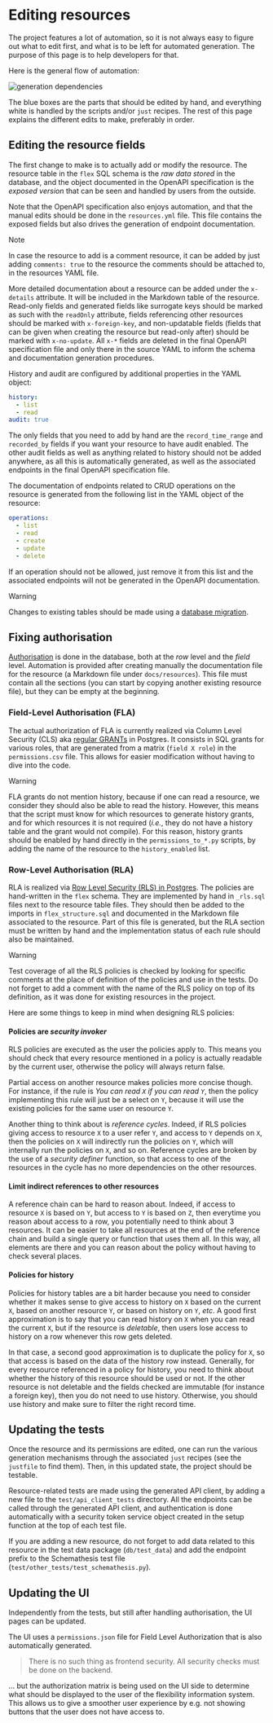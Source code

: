 # Editing resources

The project features a lot of automation, so it is not always easy to figure out
what to edit first, and what is to be left for automated generation. The purpose
of this page is to help developers for that.

Here is the general flow of automation:

![generation dependencies](./diagrams/generation_dependencies.drawio.png)

The blue boxes are the parts that should be edited by hand, and everything white
is handled by the scripts and/or `just` recipes. The rest of this page explains
the different edits to make, preferably in order.

## Editing the resource fields

The first change to make is to actually add or modify the resource. The resource
table in the `flex` SQL schema is the _raw data stored_ in the database, and the
object documented in the OpenAPI specification is the _exposed version_ that can
be seen and handled by users from the outside.

Note that the OpenAPI specification also enjoys automation, and that the manual
edits should be done in the `resources.yml` file. This file contains the exposed
fields but also drives the generation of endpoint documentation.

> [!NOTE]
> In case the resource to add is a comment resource, it can be added by just
> adding `comments: true` to the resource the comments should be attached to, in
> the resources YAML file.

More detailed documentation about a resource can be added under the `x-details`
attribute. It will be included in the Markdown table of the resource.
Read-only fields and generated fields like surrogate keys should be marked as
such with the `readOnly` attribute, fields referencing other resources should be
marked with `x-foreign-key`, and non-updatable fields (fields that can be given
when creating the resource but read-only after) should be marked with
`x-no-update`. All `x-*` fields are deleted in the final OpenAPI specification
file and only there in the source YAML to inform the schema and documentation
generation procedures.

History and audit are configured by additional properties in the YAML object:

```yaml
history:
  - list
  - read
audit: true
```

The only fields that you need to add by hand are the `record_time_range` and
`recorded_by` fields if you want your resource to have audit enabled.
The other audit fields as well as anything related to history should not be
added anywhere, as all this is automatically generated, as well as the
associated endpoints in the final OpenAPI specification file.

The documentation of endpoints related to CRUD operations on the resource is
generated from the following list in the YAML object of the resource:

```yaml
operations:
  - list
  - read
  - create
  - update
  - delete
```

If an operation should not be allowed, just remove it from this list and the
associated endpoints will not be generated in the OpenAPI documentation.

> [!WARNING]
> Changes to existing tables should be made using a
> [database migration](./db-migration.md).

## Fixing authorisation

[Authorisation](../docs/technical/auth.md) is done in the database, both at the
_row_ level and the _field_ level. Automation is provided after creating
manually the documentation file for the resource (a Markdown file under
`docs/resources`). This file must contain all the sections (you can start by
copying another existing resource file), but they can be empty at the beginning.

### Field-Level Authorisation (FLA)

The actual authorization of FLA is currently realized via Column Level Security
(CLS) aka
[regular GRANTs](https://www.postgresql.org/docs/current/sql-grant.html) in
Postgres. It consists in SQL grants for various roles, that are generated from a
matrix (`field X role`) in the `permissions.csv` file. This allows for easier
modification without having to dive into the code.

> [!WARNING]
> FLA grants do not mention history, because if one can read a resource, we
> consider they should also be able to read the history. However, this means
> that the script must know for which resources to generate history grants,
> and for which resources it is not required (_i.e._, they do not have a
> history table and the grant would not compile). For this reason, history
> grants should be enabled by hand directly in the `permissions_to_*.py`
> scripts, by adding the name of the resource to the `history_enabled` list.

### Row-Level Authorisation (RLA)

RLA is realized via
[Row Level Security (RLS) in Postgres](https://www.postgresql.org/docs/current/ddl-rowsecurity.html).
The policies are hand-written in the `flex` schema. They are
implemented by hand in `_rls.sql` files next to the resource table files. They
should then be added to the imports in `flex_structure.sql` and documented in
the Markdown file associated to the resource. Part of this file is generated,
but the RLA section must be written by hand and the implementation status of
each rule should also be maintained.

> [!WARNING]
> Test coverage of all the RLS policies is checked by looking for specific
> comments at the place of definition of the policies and use in the tests.
> Do not forget to add a comment with the name of the RLS policy on top of its
> definition, as it was done for existing resources in the project.

Here are some things to keep in mind when designing RLS policies:

#### Policies are _security invoker_

RLS policies are executed as the user the policies apply to.
This means you should check that every resource mentioned in a policy is
actually readable by the current user, otherwise the policy will always return
false.

Partial access on another resource makes policies more concise though.
For instance, if the rule is _You can read `X` if you can read `Y`_, then the
policy implementing this rule will just be a select on `Y`, because it will use
the existing policies for the same user on resource `Y`.

Another thing to think about is _reference cycles_.
Indeed, if RLS policies giving access to resource `X` to a user refer `Y`, and
access to `Y` depends on `X`, then the policies on `X` will indirectly run the
policies on `Y`, which will internally run the policies on `X`, and so on.
Reference cycles are broken by the use of a _security definer_ function, so that
access to one of the resources in the cycle has no more dependencies on the
other resources.

#### Limit indirect references to other resources

A reference chain can be hard to reason about.
Indeed, if access to resource `X` is based on `Y`, but access to `Y` is based on
`Z`, then everytime you reason about access to a row, you potentially need to
think about 3 resources.
It can be easier to take all resources at the end of the reference chain and
build a single query or function that uses them all.
In this way, all elements are there and you can reason about the policy without
having to check several places.

#### Policies for history

Policies for history tables are a bit harder because you need to consider
whether it makes sense to give access to history on `X` based on the current
`X`, based on another resource `Y`, or based on history on `Y`, _etc_.
A good first approximation is to say that you can read history on `X` when you
can read the current `X`, but if the resource is _deletable_, then users lose
access to history on a row whenever this row gets deleted.

In that case, a second good approximation is to duplicate the policy for `X`, so
that access is based on the data of the history row instead.
Generally, for every resource referenced in a policy for history, you need to
think about whether the history of this resource should be used or not.
If the other resource is not deletable and the fields checked are immutable
(for instance a foreign key), then you do not need to use history.
Otherwise, you should use history and make sure to filter the right record time.

## Updating the tests

Once the resource and its permissions are edited, one can run the various
generation mechanisms through the associated `just` recipes (see the `justfile`
to find them). Then, in this updated state, the project should be testable.

Resource-related tests are made using the generated API client, by adding a new
file to the `test/api_client_tests` directory. All the endpoints can be called
through the generated API client, and authentication is done automatically with
a security token service object created in the setup function at the top of each
test file.

If you are adding a new resource, do not forget to add data related to this
resource in the test data package (`db/test_data`) and add the endpoint prefix
to the Schemathesis test file (`test/other_tests/test_schemathesis.py`).

## Updating the UI

Independently from the tests, but still after handling authorisation, the UI
pages can be updated.

The UI uses a `permissions.json` file for Field Level Authorization that is also
automatically generated.

> There is no such thing as frontend security. All security checks must be done
> on the backend.

... but the authorization matrix is being used on the UI side to determine what
should be displayed to the user of the flexibility information system. This
allows us to give a smoother user experience by e.g. not showing buttons that
the user does not have access to.

